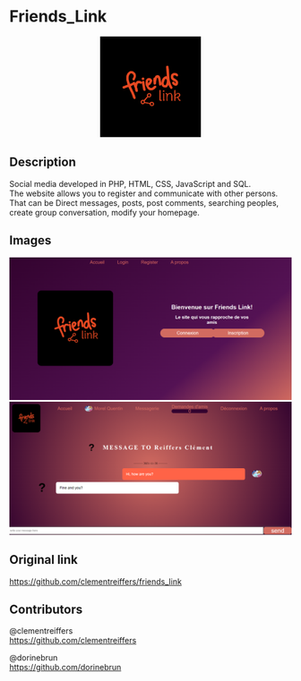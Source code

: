# Friends_Link

<p align="center">
  <img src="README_files/friends_link.svg" width=180>
</p>
  
## Description
Social media developed in PHP, HTML, CSS, JavaScript and SQL.  
The website allows you to register and communicate with other persons.  
That can be Direct messages, posts, post comments, searching peoples, create group conversation, modify your homepage.
  
## Images

<img src="README_files/friends_link_menu.png">
<img src="README_files/discussion.png">
  
## Original link
https://github.com/clementreiffers/friends_link
  
## Contributors
@clementreiffers  
https://github.com/clementreiffers

@dorinebrun  
https://github.com/dorinebrun

